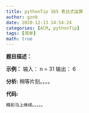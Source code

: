 ```yaml
---
title: pythonTip 165 表达式运算
author: gznb
date: 2020-12-13 14:54:24
categories: [ACM, pythonTip]
tags: [简单]
math: true
---
```


**题目描述：**


**示例：**
输入：
n = 31
输出：
6


**分析:**
稍等片刻。。。。

**代码:**
```python
精彩马上继续。。。。。
```
